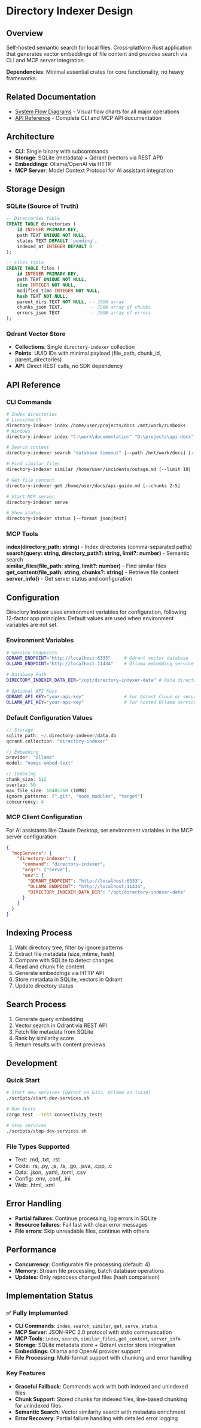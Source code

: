 # Directory Indexer Design

## Overview

Self-hosted semantic search for local files. Cross-platform Rust application that generates vector embeddings of file content and provides search via CLI and MCP server integration.

**Dependencies**: Minimal essential crates for core functionality, no heavy frameworks.

## Related Documentation

- [System Flow Diagrams](designs/flows.md) - Visual flow charts for all major operations
- [API Reference](designs/API.md) - Complete CLI and MCP API documentation

## Architecture

- **CLI**: Single binary with subcommands
- **Storage**: SQLite (metadata) + Qdrant (vectors via REST API)  
- **Embeddings**: Ollama/OpenAI via HTTP
- **MCP Server**: Model Context Protocol for AI assistant integration

## Storage Design

### SQLite (Source of Truth)
```sql
-- Directories table
CREATE TABLE directories (
    id INTEGER PRIMARY KEY,
    path TEXT UNIQUE NOT NULL,
    status TEXT DEFAULT 'pending',
    indexed_at INTEGER DEFAULT 0
);

-- Files table  
CREATE TABLE files (
    id INTEGER PRIMARY KEY,
    path TEXT UNIQUE NOT NULL,
    size INTEGER NOT NULL,
    modified_time INTEGER NOT NULL,
    hash TEXT NOT NULL,
    parent_dirs TEXT NOT NULL, -- JSON array
    chunks_json TEXT,          -- JSON array of chunks
    errors_json TEXT           -- JSON array of errors
);
```

### Qdrant Vector Store
- **Collections**: Single `directory-indexer` collection
- **Points**: UUID IDs with minimal payload (file_path, chunk_id, parent_directories)
- **API**: Direct REST calls, no SDK dependency

## API Reference

### CLI Commands

```bash
# Index directories
# Linux/macOS
directory-indexer index /home/user/projects/docs /mnt/work/runbooks
# Windows
directory-indexer index "C:\work\documentation" "D:\projects\api-docs"

# Search content
directory-indexer search "database timeout" [--path /mnt/work/docs] [--limit 10]

# Find similar files  
directory-indexer similar /home/user/incidents/outage.md [--limit 10]

# Get file content
directory-indexer get /home/user/docs/api-guide.md [--chunks 2-5]

# Start MCP server
directory-indexer serve

# Show status
directory-indexer status [--format json|text]
```

### MCP Tools

**index(directory_path: string)** - Index directories (comma-separated paths)
**search(query: string, directory_path?: string, limit?: number)** - Semantic search  
**similar_files(file_path: string, limit?: number)** - Find similar files  
**get_content(file_path: string, chunks?: string)** - Retrieve file content  
**server_info()** - Get server status and configuration

## Configuration

Directory Indexer uses environment variables for configuration, following 12-factor app principles. Default values are used when environment variables are not set.

### Environment Variables

```bash
# Service Endpoints
QDRANT_ENDPOINT="http://localhost:6333"     # Qdrant vector database
OLLAMA_ENDPOINT="http://localhost:11434"    # Ollama embedding service

# Database Path  
DIRECTORY_INDEXER_DATA_DIR="/opt/directory-indexer-data" # Data directory (contains data.db)

# Optional API Keys
QDRANT_API_KEY="your-api-key"               # For Qdrant Cloud or secured instances
OLLAMA_API_KEY="your-api-key"               # For hosted Ollama services
```

### Default Configuration Values

```rust
// Storage
sqlite_path: ~/.directory-indexer/data.db
qdrant.collection: "directory-indexer"

// Embedding
provider: "ollama"
model: "nomic-embed-text"

// Indexing  
chunk_size: 512
overlap: 50
max_file_size: 10485760 (10MB)
ignore_patterns: [".git", "node_modules", "target"]
concurrency: 4
```

### MCP Client Configuration

For AI assistants like Claude Desktop, set environment variables in the MCP server configuration:

```json
{
  "mcpServers": {
    "directory-indexer": {
      "command": "directory-indexer",
      "args": ["serve"],
      "env": {
        "QDRANT_ENDPOINT": "http://localhost:6333",
        "OLLAMA_ENDPOINT": "http://localhost:11434",
        "DIRECTORY_INDEXER_DATA_DIR": "/opt/directory-indexer-data"
      }
    }
  }
}
```

## Indexing Process

1. Walk directory tree, filter by ignore patterns
2. Extract file metadata (size, mtime, hash)
3. Compare with SQLite to detect changes
4. Read and chunk file content
5. Generate embeddings via HTTP API
6. Store metadata in SQLite, vectors in Qdrant
7. Update directory status

## Search Process

1. Generate query embedding
2. Vector search in Qdrant via REST API
3. Fetch file metadata from SQLite
4. Rank by similarity score
5. Return results with content previews

## Development

### Quick Start
```bash
# Start dev services (Qdrant on 6333, Ollama on 11434)
./scripts/start-dev-services.sh

# Run tests
cargo test --test connectivity_tests

# Stop services
./scripts/stop-dev-services.sh
```

### File Types Supported
- Text: .md, .txt, .rst
- Code: .rs, .py, .js, .ts, .go, .java, .cpp, .c
- Data: .json, .yaml, .toml, .csv
- Config: .env, .conf, .ini
- Web: .html, .xml

## Error Handling

- **Partial failures**: Continue processing, log errors in SQLite
- **Resource failures**: Fail fast with clear error messages  
- **File errors**: Skip unreadable files, continue with others

## Performance

- **Concurrency**: Configurable file processing (default: 4)
- **Memory**: Stream file processing, batch database operations
- **Updates**: Only reprocess changed files (hash comparison)

## Implementation Status

### ✅ Fully Implemented
- **CLI Commands**: `index`, `search`, `similar`, `get`, `serve`, `status`
- **MCP Server**: JSON-RPC 2.0 protocol with stdio communication
- **MCP Tools**: `index`, `search`, `similar_files`, `get_content`, `server_info`
- **Storage**: SQLite metadata store + Qdrant vector store integration
- **Embeddings**: Ollama and OpenAI provider support
- **File Processing**: Multi-format support with chunking and error handling

### Key Features
- **Graceful Fallback**: Commands work with both indexed and unindexed files
- **Chunk Support**: Stored chunks for indexed files, line-based chunking for unindexed files
- **Semantic Search**: Vector similarity search with metadata enrichment
- **Error Recovery**: Partial failure handling with detailed error logging